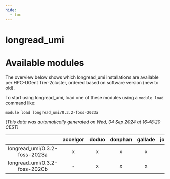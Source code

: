 ```yaml
---
hide:
  - toc
---
```


longread_umi
============

# Available modules


The overview below shows which longread_umi installations are available per HPC-UGent Tier-2cluster, ordered based on software version (new to old).

To start using longread_umi, load one of these modules using a `module load` command like:

```shell
module load longread_umi/0.3.2-foss-2023a
```

*(This data was automatically generated on Wed, 04 Sep 2024 at 16:48:20 CEST)*  

| |accelgor|doduo|donphan|gallade|joltik|shinx|skitty|
| :---: | :---: | :---: | :---: | :---: | :---: | :---: | :---: |
|longread_umi/0.3.2-foss-2023a|x|x|x|x|x|x|x|
|longread_umi/0.3.2-foss-2020b|-|x|x|x|x|-|x|
